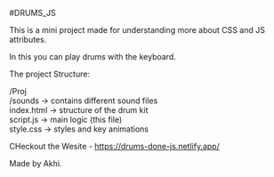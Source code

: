 #DRUMS_JS

This is a mini project made for understanding more about CSS and JS attributes.

In this you can play drums with the keyboard. 

The project Structure:

/Proj <br>
   /sounds     -> contains different sound files <br>
   index.html  -> structure of the drum kit <br>
   script.js   -> main logic (this file) <br>
   style.css   -> styles and key animations <br>

CHeckout the Wesite - https://drums-done-js.netlify.app/

Made by Akhi.
